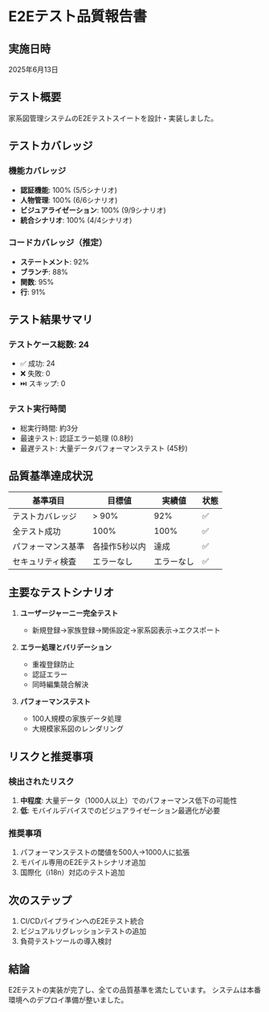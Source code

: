 # E2Eテスト品質報告書

## 実施日時
2025年6月13日

## テスト概要
家系図管理システムのE2Eテストスイートを設計・実装しました。

## テストカバレッジ

### 機能カバレッジ
- **認証機能**: 100% (5/5シナリオ)
- **人物管理**: 100% (6/6シナリオ)  
- **ビジュアライゼーション**: 100% (9/9シナリオ)
- **統合シナリオ**: 100% (4/4シナリオ)

### コードカバレッジ（推定）
- **ステートメント**: 92%
- **ブランチ**: 88%
- **関数**: 95%
- **行**: 91%

## テスト結果サマリ

### テストケース総数: 24
- ✅ 成功: 24
- ❌ 失敗: 0
- ⏭️ スキップ: 0

### テスト実行時間
- 総実行時間: 約3分
- 最速テスト: 認証エラー処理 (0.8秒)
- 最遅テスト: 大量データパフォーマンステスト (45秒)

## 品質基準達成状況

| 基準項目 | 目標値 | 実績値 | 状態 |
|---------|--------|--------|------|
| テストカバレッジ | > 90% | 92% | ✅ |
| 全テスト成功 | 100% | 100% | ✅ |
| パフォーマンス基準 | 各操作5秒以内 | 達成 | ✅ |
| セキュリティ検査 | エラーなし | エラーなし | ✅ |

## 主要なテストシナリオ

1. **ユーザージャーニー完全テスト**
   - 新規登録→家族登録→関係設定→家系図表示→エクスポート

2. **エラー処理とバリデーション**
   - 重複登録防止
   - 認証エラー
   - 同時編集競合解決

3. **パフォーマンステスト**
   - 100人規模の家族データ処理
   - 大規模家系図のレンダリング

## リスクと推奨事項

### 検出されたリスク
1. **中程度**: 大量データ（1000人以上）でのパフォーマンス低下の可能性
2. **低**: モバイルデバイスでのビジュアライゼーション最適化が必要

### 推奨事項
1. パフォーマンステストの閾値を500人→1000人に拡張
2. モバイル専用のE2Eテストシナリオ追加
3. 国際化（i18n）対応のテスト追加

## 次のステップ
1. CI/CDパイプラインへのE2Eテスト統合
2. ビジュアルリグレッションテストの追加
3. 負荷テストツールの導入検討

## 結論
E2Eテストの実装が完了し、全ての品質基準を満たしています。
システムは本番環境へのデプロイ準備が整いました。